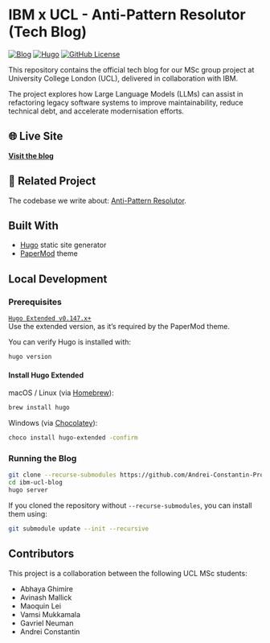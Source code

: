 # IBM x UCL - Anti-Pattern Resolutor (Tech Blog)
[![Blog](https://img.shields.io/badge/Live-Blog-blue?style=flat-square&logo=githubpages)](https://andrei-constantin-programmer.github.io/Anti-Pattern-Resolutor-Blog)
[![Hugo](https://github.com/Andrei-Constantin-Programmer/IBM-UCL-Blog/actions/workflows/hugo.yml/badge.svg)](https://github.com/Andrei-Constantin-Programmer/IBM-UCL-Blog/actions/workflows/hugo.yml)
[![GitHub License](https://img.shields.io/github/license/Andrei-Constantin-Programmer/IBM-UCL-Blog)](https://github.com/Andrei-Constantin-Programmer/IBM-UCL-Blog/blob/main/LICENSE)

This repository contains the official tech blog for our MSc group project at University College London (UCL), delivered in collaboration with IBM.

The project explores how Large Language Models (LLMs) can assist in refactoring legacy software systems to improve maintainability, reduce technical debt, and accelerate modernisation efforts.

## 🌐 Live Site 
[**Visit the blog**](https://andrei-constantin-programmer.github.io/Anti-Pattern-Resolutor-Blog)

## 🔗 Related Project
The codebase we write about: [Anti-Pattern Resolutor](https://github.com/Andrei-Constantin-Programmer/Anti-Pattern-Resolutor).

## Built With

- [Hugo](https://gohugo.io/) static site generator
- [PaperMod](https://github.com/adityatelange/hugo-PaperMod) theme

## Local Development

### Prerequisites
[`Hugo Extended v0.147.x+`](https://gohugo.io/installation/)  
Use the extended version, as it’s required by the PaperMod theme.

You can verify Hugo is installed with:

```bash
hugo version
```

#### Install Hugo Extended
macOS / Linux (via [Homebrew](https://brew.sh/)):
```bash
brew install hugo
```

Windows (via [Chocolatey](https://chocolatey.org/)):

```bash
choco install hugo-extended -confirm
```

### Running the Blog

```bash
git clone --recurse-submodules https://github.com/Andrei-Constantin-Programmer/IBM-UCL-Blog.git
cd ibm-ucl-blog
hugo server
```

If you cloned the repository without `--recurse-submodules`, you can install them using:
```bash
git submodule update --init --recursive
```

## Contributors

This project is a collaboration between the following UCL MSc students:

- Abhaya Ghimire
- Avinash Mallick
- Maoquin Lei
- Vamsi Mukkamala
- Gavriel Neuman
- Andrei Constantin
